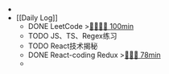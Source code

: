 -
- [[Daily Log]]
	- DONE LeetCode >[🍅🍅🍅🍅 100min](#agenda-pomo://?t=f-1689914303971-1500%2Cf-1689926229430-1500%2Cf-1689928043791-1500%2Cf-1689935565843-1500)
	- TODO JS、TS、Regex练习
	- TODO React技术揭秘
	- DONE React-coding Redux >[🍅🍅🍅 78min](#agenda-pomo://?t=f-1689949607283-1500%2Cf-1689952287813-1500%2Cf-1689953794010-1500%2Cp-1689955300175-170)
	-